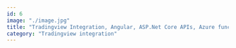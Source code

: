 ```yaml
---
id: 6
image: "./image.jpg"
title: "Tradingview Integration, Angular, ASP.Net Core APIs, Azure functions, SQL Server"
category: "Tradingview integration"
---
```

